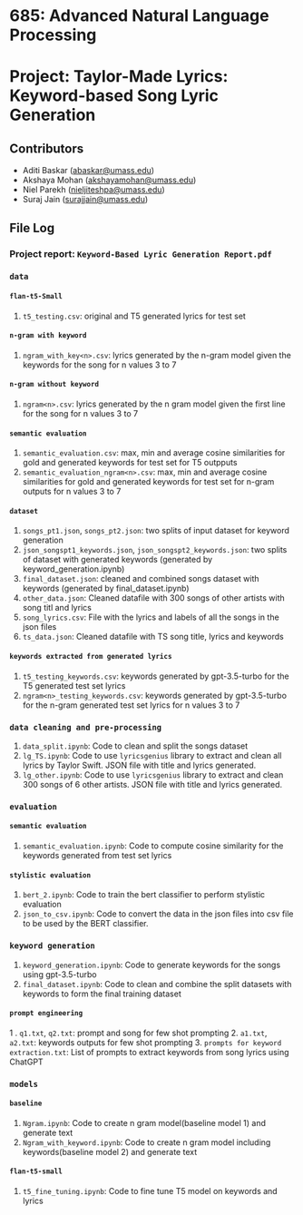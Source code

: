 # 685: Advanced Natural Language Processing
# Project: Taylor-Made Lyrics: Keyword-based Song Lyric Generation

## Contributors
- Aditi Baskar (<abaskar@umass.edu>)
- Akshaya Mohan (<akshayamohan@umass.edu>)
- Niel Parekh (<nieljiteshpa@umass.edu>)
- Suraj Jain (<surajjain@umass.edu>)

## File Log
### Project report: `Keyword-Based Lyric Generation Report.pdf`

### `data`

#### `flan-t5-Small`
1. `t5_testing.csv`: original and T5 generated lyrics for test set

#### `n-gram with keyword`
1. `ngram_with_key<n>.csv`: lyrics generated by the n-gram model given the keywords for the song for n values 3 to 7

#### `n-gram without keyword`
1. `ngram<n>.csv`: lyrics generated by the n gram model given the first line for the song for n values 3 to 7

#### `semantic evaluation`
1. `semantic_evaluation.csv`: max, min and average cosine similarities for gold and generated keywords for test set for T5 outpputs
2. `semantic_evaluation_ngram<n>.csv`: max, min and average cosine similarities for gold and generated keywords for test set for n-gram outputs for n values 3 to 7

#### `dataset`
1. `songs_pt1.json`, `songs_pt2.json`: two splits of input dataset for keyword generation
2. `json_songspt1_keywords.json`, `json_songspt2_keywords.json`: two splits of dataset with generated keywords (generated by keyword_generation.ipynb)
3. `final_dataset.json`: cleaned and combined songs dataset with keywords (generated by final_dataset.ipynb)
4. `other_data.json`: Cleaned datafile with 300 songs of other artists with song titl and lyrics
5. `song_lyrics.csv`: File with the lyrics and labels of all the songs in the json files
6. `ts_data.json`: Cleaned datafile with TS song title, lyrics and keywords

#### `keywords extracted from generated lyrics`
1. `t5_testing_keywords.csv`: keywords generated by gpt-3.5-turbo for the T5 generated test set lyrics
2. `ngram<n>_testing_keywords.csv`: keywords generated by gpt-3.5-turbo for the n-gram generated test set lyrics for n values 3 to 7

### `data cleaning and pre-processing`
1. `data_split.ipynb`: Code to clean and split the songs dataset
2. `lg_TS.ipynb`: Code to use `lyricsgenius` library to extract and clean all lyrics by Taylor Swift. JSON file with title and lyrics generated.
3. `lg_other.ipynb`: Code to use `lyricsgenius` library to extract and clean 300 songs of 6 other artists. JSON file with title and lyrics generated.

### `evaluation`
#### `semantic evaluation`
1. `semantic_evaluation.ipynb`: Code to compute cosine similarity for the keywords generated from test set lyrics
#### `stylistic evaluation`
1. `bert_2.ipynb`: Code to train the bert classifier to perform stylistic evaluation 
2. `json_to_csv.ipynb`: Code to convert the data in the json files into csv file to be used by the BERT classifier.

### `keyword generation`
1. `keyword_generation.ipynb`: Code to generate keywords for the songs using gpt-3.5-turbo
2. `final_dataset.ipynb`: Code to clean and combine the split datasets with keywords to form the final training dataset

#### `prompt engineering`
1 . `q1.txt`, `q2.txt`: prompt and song for few shot prompting
2. `a1.txt`, `a2.txt`: keywords outputs for few shot prompting
3. `prompts for keyword extraction.txt`: List of prompts to extract keywords from song lyrics using ChatGPT

### `models`
#### `baseline`
1. `Ngram.ipynb`: Code to create n gram model(baseline model 1) and generate text
2. `Ngram_with_keyword.ipynb`: Code to create n gram model including keywords(baseline model 2) and generate text

#### `flan-t5-small`
1. `t5_fine_tuning.ipynb`: Code to fine tune T5 model on keywords and lyrics


